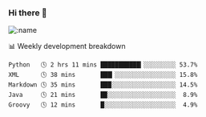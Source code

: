 ### Hi there 👋

<!--
**lv2020/lv2020** is a ✨ _special_ ✨ repository because its `README.md` (this file) appears on your GitHub profile.

Here are some ideas to get you started:

- 🔭 I’m currently working on ...
- 🌱 I’m currently learning ...
- 👯 I’m looking to collaborate on ...
- 🤔 I’m looking for help with ...
- 💬 Ask me about ...
- 📫 How to reach me: ...
- 😄 Pronouns: ...
- ⚡ Fun fact: ...
-->
![:name](https://count.getloli.com/get/@:lv2020)
 <!-- waka-box start -->
📊 Weekly development breakdown
```text
Python   🕓 2 hrs 11 mins ███████████▎░░░░░░░░░ 53.7%
XML      🕓 38 mins       ███▎░░░░░░░░░░░░░░░░░ 15.8%
Markdown 🕓 35 mins       ███░░░░░░░░░░░░░░░░░░ 14.5%
Java     🕓 21 mins       █▉░░░░░░░░░░░░░░░░░░░  8.9%
Groovy   🕓 12 mins       █░░░░░░░░░░░░░░░░░░░░  4.9%
```
<!-- Powered by https://github.com/YouEclipse/waka-box-go . -->
<!-- waka-box end -->
